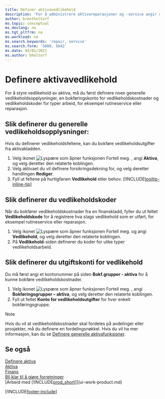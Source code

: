 ```yaml
---
title: Definer aktivavedlikehold
description: 'For å administrere aktivareparasjoner og -service angir du generelle vedlikeholdsopplysninger, koder for typen arbeid og en bokføringskonto for kost.'
author: brentholtorf
ms.topic: conceptual
ms.devlang: na
ms.tgt_pltfrm: na
ms.workload: na
ms.search.keywords: 'repair, service'
ms.search.form: '5600, 5642'
ms.date: 04/01/2021
ms.author: bholtorf
---
```

# Definere aktivavedlikehold
For å styre vedlikehold av aktiva, må du først definere noen generelle vedlikeholdsopplysninger, en bokføringskonto for vedlikeholdskostnader og vedlikeholdskoder for typer arbeid, for eksempel rutineservice eller reparasjon.

## Slik definerer du generelle vedlikeholdsopplysninger:
Hvis du definerer vedlikeholdsfeltene, kan du bokføre vedlikeholdsutgifter fra aktivakladden.

1. Velg ikonet ![Lyspære som åpner funksjonen Fortell meg.](media/ui-search/search_small.png "Fortell hva du vil gjøre") , angi **Aktiva**, og velg deretter den relaterte koblingen.
2. Velg aktivaet du vil definere forsikringsdekning for, og velg deretter handlingen **Rediger**.
3. Fyll ut feltene på hurtigfanen **Vedlikehold** etter behov. [!INCLUDE[tooltip-inline-tip](includes/tooltip-inline-tip_md.md)]

## Slik definerer du vedlikeholdskoder
Når du bokfører vedlikeholdskostnader fra en finanskladd, fyller du ut feltet **Vedlikeholdskode** for å registrere hva slags vedlikehold som er utført, for eksempel rutineservice eller reparasjon.

1. Velg ikonet ![Lyspære som åpner funksjonen Fortell meg.](media/ui-search/search_small.png "Fortell hva du vil gjøre") og angi **Vedlikehold**, og velg deretter den relaterte koblingen.
2. På **Vedlikehold**-siden definerer du koder for ulike typer vedlikeholdsarbeid.

## Slik definerer du utgiftskonti for vedlikehold
Du må først angi et kontonummer på siden **Bokf.grupper - aktiva** for å kunne bokføre vedlikeholdskostnader.

1. Velg ikonet ![Lyspære som åpner funksjonen Fortell meg.](media/ui-search/search_small.png "Fortell hva du vil gjøre") , angi **Bokføringsgrupper – aktiva**, og velg deretter den relaterte koblingen.
2. Fyll ut feltet **Konto for vedlikeholdsutgifter** for hver enkelt bokføringsgruppe.

> [!NOTE]  
>   Hvis du vil at vedlikeholdskostnader skal fordeles på avdelinger eller prosjekter, må du definere en fordelingsnøkkel. Hvis du vil ha mer informasjon, kan du se [Definere generelle aktivafunksjoner](fa-how-setup-general.md).

## Se også
[Definere aktiva](fa-setup.md)  
[Aktiva](fa-manage.md)  
[Finans](finance.md)  
[Bli klar til å gjøre forretninger](ui-get-ready-business.md)  
[Arbeid med [!INCLUDE[prod_short](includes/prod_short.md)]](ui-work-product.md)


[!INCLUDE[footer-include](includes/footer-banner.md)]